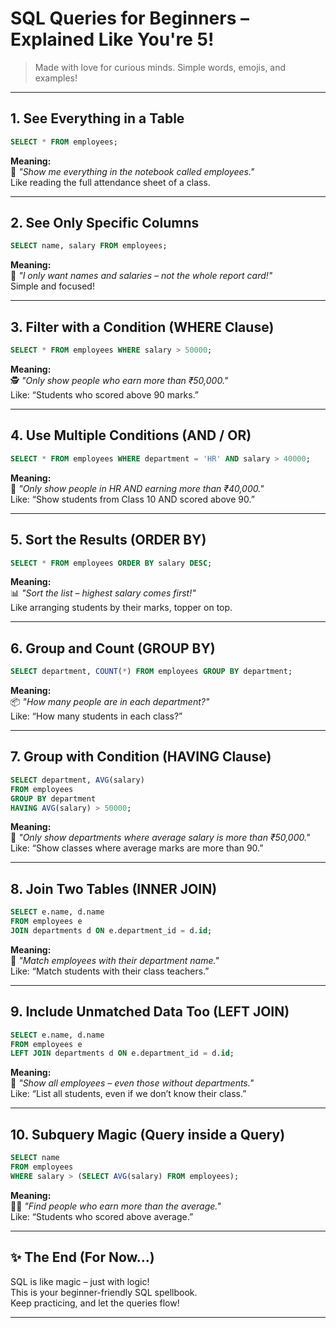 # **SQL Queries for Beginners – Explained Like You're 5!**  
> Made with love for curious minds. Simple words, emojis, and examples!

---

## 1. **See Everything in a Table**  
```sql
SELECT * FROM employees;
```  
**Meaning:**  
📖 *"Show me everything in the notebook called employees."*  
Like reading the full attendance sheet of a class.

---

## 2. **See Only Specific Columns**  
```sql
SELECT name, salary FROM employees;
```  
**Meaning:**  
🎯 *"I only want names and salaries – not the whole report card!"*  
Simple and focused!

---

## 3. **Filter with a Condition (WHERE Clause)**  
```sql
SELECT * FROM employees WHERE salary > 50000;
```  
**Meaning:**  
🕵️ *"Only show people who earn more than ₹50,000."*  
Like: “Students who scored above 90 marks.”

---

## 4. **Use Multiple Conditions (AND / OR)**  
```sql
SELECT * FROM employees WHERE department = 'HR' AND salary > 40000;
```  
**Meaning:**  
🧠 *"Only show people in HR AND earning more than ₹40,000."*  
Like: “Show students from Class 10 AND scored above 90.”

---

## 5. **Sort the Results (ORDER BY)**  
```sql
SELECT * FROM employees ORDER BY salary DESC;
```  
**Meaning:**  
📊 *"Sort the list – highest salary comes first!"*  
Like arranging students by their marks, topper on top.

---

## 6. **Group and Count (GROUP BY)**  
```sql
SELECT department, COUNT(*) FROM employees GROUP BY department;
```  
**Meaning:**  
📦 *"How many people are in each department?"*  
Like: “How many students in each class?”

---

## 7. **Group with Condition (HAVING Clause)**  
```sql
SELECT department, AVG(salary) 
FROM employees 
GROUP BY department 
HAVING AVG(salary) > 50000;
```  
**Meaning:**  
🎯 *"Only show departments where average salary is more than ₹50,000."*  
Like: “Show classes where average marks are more than 90.”

---

## 8. **Join Two Tables (INNER JOIN)**  
```sql
SELECT e.name, d.name 
FROM employees e 
JOIN departments d ON e.department_id = d.id;
```  
**Meaning:**  
🔗 *"Match employees with their department name."*  
Like: “Match students with their class teachers.”

---

## 9. **Include Unmatched Data Too (LEFT JOIN)**  
```sql
SELECT e.name, d.name 
FROM employees e 
LEFT JOIN departments d ON e.department_id = d.id;
```  
**Meaning:**  
🧩 *"Show all employees – even those without departments."*  
Like: “List all students, even if we don’t know their class.”

---

## 10. **Subquery Magic (Query inside a Query)**  
```sql
SELECT name 
FROM employees 
WHERE salary > (SELECT AVG(salary) FROM employees);
```  
**Meaning:**  
🧙‍♂️ *"Find people who earn more than the average."*  
Like: “Students who scored above average.”

---

## ✨ The End (For Now...)  
SQL is like magic – just with logic!  
This is your beginner-friendly SQL spellbook.  
Keep practicing, and let the queries flow!

---